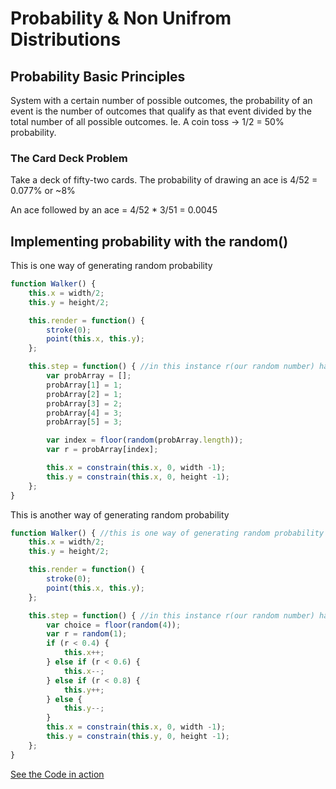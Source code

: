 # Probability & Non Unifrom Distributions

## Probability Basic Principles

System with a certain number of possible outcomes, the probability of an event is the number of outcomes that qualify as that event divided by the total number of all possible outcomes. 
Ie. A coin toss -> 1/2 = 50% probability.

### The Card Deck Problem

Take a deck of fifty-two cards. The probability of drawing an ace is 4/52 = 0.077% or ~8%

An ace followed by an ace = 4/52 * 3/51 = 0.0045

## Implementing probability with the random() 

This is one way of generating random probability

```js
function Walker() { 
	this.x = width/2;
	this.y = height/2;

	this.render = function() {
		stroke(0);
		point(this.x, this.y);
	};

	this.step = function() { //in this instance r(our random number) has 40% of being a 1 or a 3 and 20% chance of //being a 2
		var probArray = [];
		probArray[1] = 1;
		probArray[2] = 1;
		probArray[3] = 2;
		probArray[4] = 3;
		probArray[5] = 3;

		var index = floor(random(probArray.length));
		var r = probArray[index];

		this.x = constrain(this.x, 0, width -1);
		this.y = constrain(this.x, 0, height -1);
	};
}
```

This is another way of generating random probability

```js
function Walker() { //this is one way of generating random probability
	this.x = width/2;
	this.y = height/2;

	this.render = function() {
		stroke(0);
		point(this.x, this.y);
	};

	this.step = function() { //in this instance r(our random number) has 40% of being a 1 or a 3 and 20% chance of //being a 2
		var choice = floor(random(4));
		var r = random(1);
		if (r < 0.4) {
			this.x++;
		} else if (r < 0.6) {
			this.x--;
		} else if (r < 0.8) {
			this.y++;
		} else {
			this.y--;
		}
		this.x = constrain(this.x, 0, width -1);
		this.y = constrain(this.y, 0, height -1);
	};
}
```
[See the Code in action](index.html)
